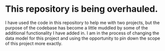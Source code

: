# This repository is being overhauled.

I have used the code in this repository to help me with two projects, but the purpose of the codebase has become a little muddled by some of the additional functionality I have added in.  I am in the process of changing the data model for this project and using the opportunity to pin down the scope of this project more exactly.